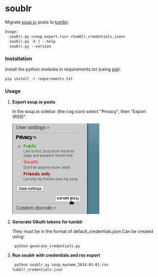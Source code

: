 # soublr

Migrate [soup.io][1] posts to [tumblr][2].

    Usage:
      soublr.py <soup_export.rss> <tumblr_credentials.json>
      soublr.py -h | --help
      soublr.py --version

### Installation
Install the python modules in requirements.txt (using [pip][3]):

    pip install -r requirements.txt

### Usage
1. **Export soup.io posts**

    In the soup.io sidebar (the cog icon) select "Privacy", then "Export (RSS)".
    
    ![Soup.io export](soup_export.png)

2. **Generate OAuth tokens for tumblr**

    They must be in the format of default_credentials.json
    Can be created using:

        python generate_credentials.py

3. **Run soublr with credentials and rss export**

        python soublr.py soup_myname_2014-01-01.rss tumblr_credentials.json


  [1]: http://www.soup.io
  [2]: http://www.tumblr.com
  [3]: http://www.pip-installer.org/en/latest/installing.html
